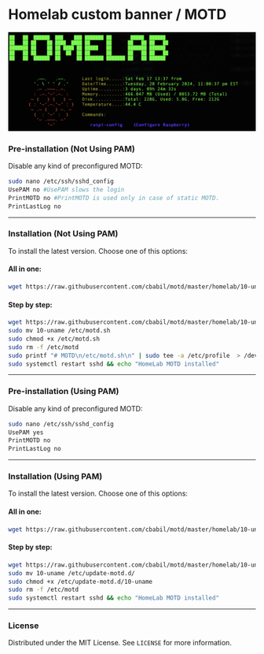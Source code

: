 # Homelab custom banner / MOTD

![motd-homelab](https://github.com/cbabil/motd/blob/master/homelab/motd.png)

### Pre-installation (Not Using PAM)
Disable any kind of preconfigured MOTD:
~~~bash
sudo nano /etc/ssh/sshd_config
UsePAM no #UsePAM slows the login
PrintMOTD no #PrintMOTD is used only in case of static MOTD.
PrintLastLog no
~~~

---

### Installation (Not Using PAM)
To install the latest version. Choose one of this options:

#### All in one:
~~~bash
wget https://raw.githubusercontent.com/cbabil/motd/master/homelab/10-uname && sudo mv 10-uname /etc/motd.sh && sudo chmod +x /etc/motd.sh && sudo rm -f /etc/motd && sudo printf "# MOTD\n/etc/motd.sh\n" | sudo tee -a /etc/profile  > /dev/null 2>&1 &&sudo systemctl restart sshd && echo "HomeLab MOTD installed"
~~~

#### Step by step:
~~~bash
wget https://raw.githubusercontent.com/cbabil/motd/master/homelab/10-uname
sudo mv 10-uname /etc/motd.sh
sudo chmod +x /etc/motd.sh
sudo rm -f /etc/motd
sudo printf "# MOTD\n/etc/motd.sh\n" | sudo tee -a /etc/profile  > /dev/null 2>&1
sudo systemctl restart sshd && echo "HomeLab MOTD installed"
~~~

---

### Pre-installation (Using PAM)
Disable any kind of preconfigured MOTD:
~~~bash
sudo nano /etc/ssh/sshd_config
UsePAM yes
PrintMOTD no
PrintLastLog no
~~~

---

### Installation (Using PAM)
To install the latest version. Choose one of this options:

#### All in one:
~~~bash
wget https://raw.githubusercontent.com/cbabil/motd/master/homelab/10-uname && sudo mv 10-uname /etc/update-motd.d/ && sudo chmod +x /etc/update-motd.d/10-uname && sudo rm -f /etc/motd && sudo systemctl restart sshd && echo "HomeLab MOTD installed"
~~~

#### Step by step:
~~~bash
wget https://raw.githubusercontent.com/cbabil/motd/master/homelab/10-uname
sudo mv 10-uname /etc/update-motd.d/
sudo chmod +x /etc/update-motd.d/10-uname
sudo rm -f /etc/motd
sudo systemctl restart sshd && echo "HomeLab MOTD installed"
~~~

---

### License
Distributed under the MIT License. See `LICENSE` for more information.